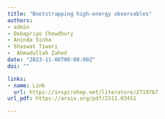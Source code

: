 ```yaml
---
title: "Bootstrapping high-energy observables"
authors:
- admin
- Debapriyo Chowdhury 
- Aninda Sinha
- Shaswat Tiwari
-  Ahmadullah Zahed
date: "2023-11-06T00:00:00Z"
doi: ""

links:
- name: Link
  url: https://inspirehep.net/literature/2719767
url_pdf: https://arxiv.org/pdf/2311.03451

---
```


